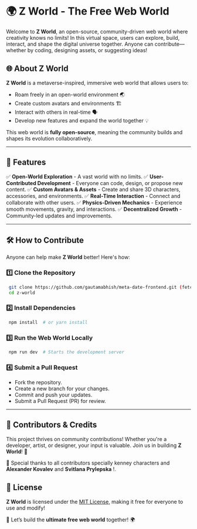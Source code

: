 # 🌍 Z World - The Free Web World

Welcome to **Z World**, an open-source, community-driven web world where creativity knows no limits! In this virtual space, users can explore, build, interact, and shape the digital universe together. Anyone can contribute—whether by coding, designing assets, or suggesting ideas!

## 🌐 About Z World
**Z World** is a metaverse-inspired, immersive web world that allows users to:
- Roam freely in an open-world environment 🌏
- Create custom avatars and environments 🏗️
- Interact with others in real-time 🗣️
- Develop new features and expand the world together 💡

This web world is **fully open-source**, meaning the community builds and shapes its evolution collaboratively.

---

## 🚀 Features
✅ **Open-World Exploration** - A vast world with no limits.
✅ **User-Contributed Development** - Everyone can code, design, or propose new content.
✅ **Custom Avatars & Assets** - Create and share 3D characters, accessories, and environments.
✅ **Real-Time Interaction** - Connect and collaborate with other users.
✅ **Physics-Driven Mechanics** - Experience smooth movements, gravity, and interactions.
✅ **Decentralized Growth** - Community-led updates and improvements.

---

## 🛠️ How to Contribute
Anyone can help make **Z World** better! Here's how:

### 1️⃣ Clone the Repository
```sh
 git clone https://github.com/gautamabhish/meta-date-frontend.git (fetch)
 cd z-world
```

### 2️⃣ Install Dependencies
```sh
 npm install  # or yarn install
```

### 3️⃣ Run the Web World Locally
```sh
 npm run dev  # Starts the development server
```

### 4️⃣ Submit a Pull Request
- Fork the repository.
- Create a new branch for your changes.
- Commit and push your updates.
- Submit a Pull Request (PR) for review.

---

## 🎨 Contributors & Credits
This project thrives on community contributions! Whether you're a developer, artist, or designer, your input is valuable. Join us in building **Z World**! 🚀



🙌 Special thanks to all contributors specially kenney characters and **Alexander Kovalev** and **Svitlana Prylepska** !.




## 📜 License
**Z World** is licensed under the [MIT License](LICENSE), making it free for everyone to use and modify!

🚀 Let’s build the **ultimate free web world** together! 🌍

